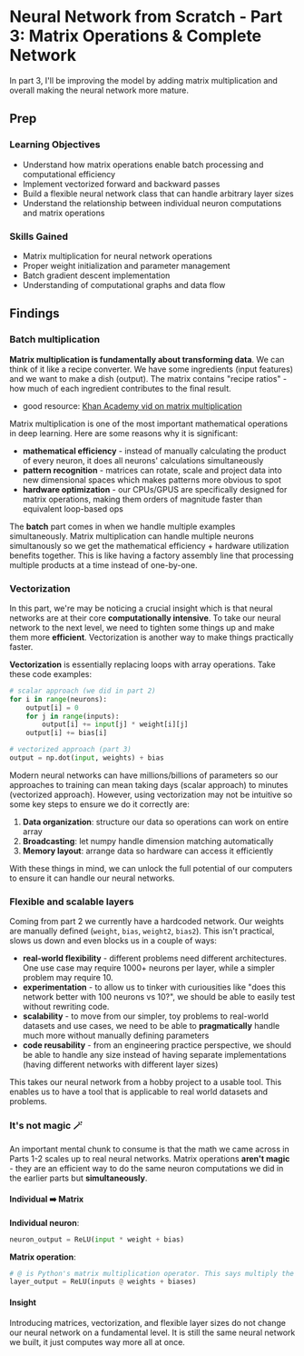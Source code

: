 # Neural Network from Scratch - Part 3: Matrix Operations & Complete Network

In part 3, I'll be improving the model by adding matrix multiplication and overall making the neural network more mature.

## Prep

### Learning Objectives

- Understand how matrix operations enable batch processing and computational efficiency
- Implement vectorized forward and backward passes
- Build a flexible neural network class that can handle arbitrary layer sizes
- Understand the relationship between individual neuron computations and matrix operations

### Skills Gained

- Matrix multiplication for neural network operations
- Proper weight initialization and parameter management
- Batch gradient descent implementation
- Understanding of computational graphs and data flow

## Findings

### Batch multiplication

**Matrix multiplication is fundamentally about transforming data**. We can think of it like a recipe converter. We have some ingredients (input features) and we want to make a dish (output). The matrix contains "recipe ratios" - how much of each ingredient contributes to the final result.

- good resource: [Khan Academy vid on matrix multiplication](https://www.youtube.com/watch?v=kT4Mp9EdVqs)

Matrix multiplication is one of the most important mathematical operations in deep learning. Here are some reasons why it is significant:

- **mathematical efficiency** - instead of manually calculating the product of every neuron, it does all neurons' calculations simultaneously
- **pattern recognition** - matrices can rotate, scale and project data into new dimensional spaces which makes patterns more obvious to spot
- **hardware optimization** - our CPUs/GPUS are specifically designed for matrix operations, making them orders of magnitude faster than equivalent loop-based ops

The **batch** part comes in when we handle multiple examples simultaneously. Matrix multiplication can handle multiple neurons simultanously so we get the mathematical efficiency + hardware utilization benefits together. This is like having a factory assembly line that processing multiple products at a time instead of one-by-one.

### Vectorization

In this part, we're may be noticing a crucial insight which is that neural networks are at their core **computationally intensive**. To take our neural network to the next level, we need to tighten some things up and make them more **efficient**. Vectorization is another way to make things practically faster.

**Vectorization** is essentially replacing loops with array operations. Take these code examples:

```python
# scalar approach (we did in part 2)
for i in range(neurons):
    output[i] = 0
    for j in range(inputs):
        output[i] += input[j] * weight[i][j]
    output[i] += bias[i]
```


```python
# vectorized approach (part 3)
output = np.dot(input, weights) + bias
```

Modern neural networks can have millions/billions of parameters so our approaches to training can mean taking days (scalar approach) to minutes (vectorized approach). However, using vectorization may not be intuitive so some key steps to ensure we do it correctly are:

1. **Data organization**: structure our data so operations can work on entire array
1. **Broadcasting**: let numpy handle dimension matching automatically
1. **Memory layout**: arrange data so hardware can access it efficiently

With these things in mind, we can unlock the full potential of our computers to ensure it can handle our neural networks.

### Flexible and scalable layers

Coming from part 2 we currently have a hardcoded network. Our weights are manually defined (`weight`, `bias`, `weight2`, `bias2`). This isn't practical, slows us down and even blocks us in a couple of ways:

- **real-world flexibility** - different problems need different architectures. One use case may require 1000+ neurons per layer, while a simpler problem may require 10.
- **experimentation** - to allow us to tinker with curiousities like "does this network better with 100 neurons vs 10?", we should be able to easily test without rewriting code.
- **scalability** - to move from our simpler, toy problems to real-world datasets and use cases, we need to be able to **pragmatically** handle much more without manually defining parameters
- **code reusability** - from an engineering practice perspective, we should be able to handle any size instead of having separate implementations (having different networks with different layer sizes)

This takes our neural network from a hobby project to a usable tool. This enables us to have a tool that is applicable to real world datasets and problems.

### It's not magic 🪄

An important mental chunk to consume is that the math we came across in Parts 1-2 scales up to real neural networks. Matrix operations **aren't magic** - they are an efficient way to do the same neuron computations we did in the earlier parts but **simultaneously**.

#### Individual ➡️ Matrix

**Individual neuron**:
```python
neuron_output = ReLU(input * weight + bias)
```

**Matrix operation**:
```python
# @ is Python's matrix multiplication operator. This says multiply the inputs matrix by the weights matrix.
layer_output = ReLU(inputs @ weights + biases)
```

#### Insight

Introducing matrices, vectorization, and flexible layer sizes do not change our neural network on a fundamental level. It is still the same neural network we built, it just computes way more all at once.
